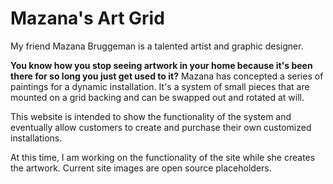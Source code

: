 <!-- @format -->

# Mazana's Art Grid

My friend Mazana Bruggeman is a talented artist and graphic designer.

**You know how you stop seeing artwork in your home because it's been there for so long you just get
used to it?** Mazana has concepted a series of paintings for a dynamic installation. It's a system
of small pieces that are mounted on a grid backing and can be swapped out and rotated at will.

This website is intended to show the functionality of the system and eventually allow customers to
create and purchase their own customized installations.

At this time, I am working on the functionality of the site while she creates the artwork. Current
site images are open source placeholders.
